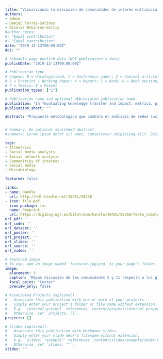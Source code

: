 ```yaml
---
title: "Visualizando la discusión de comunidades de interés multisociales"
authors:
- admin
- Daniel Torres-Salinas
- Nicolas Robinson-Garcia
#author_notes:
#- "Equal contribution"
#- "Equal contribution"
date: "2019-12-13T00:00:00Z"
doi: ""

# Schedule page publish date (NOT publication's date).
publishDate: "2019-12-13T00:00:00Z"

# Publication type.
# Legend: 0 = Uncategorized; 1 = Conference paper; 2 = Journal article;
# 3 = Preprint / Working Paper; 4 = Report; 5 = Book; 6 = Book section;
# 7 = Thesis; 8 = Patent
publication_types: ["1"]

# Publication name and optional abbreviated publication name.
publication: "In *Evaluating knowledge transfer and impact: metrics, procedures and governance for science and innovation*"
publication_short: ""

abstract: "Propuesta metodológica que combina el análisis de redes sociales y los mapas de términos, aplicándola en un estudio de caso en el que mapeamos la discusión producida en Twitter, noticias e informes de políticas públicas en torno a artículos científicos del campo de la microbiología. El objetivo con ello es analizar la discusión en aquellas comunidades detectadas que están formadas por varios medios sociales, las denominadas comunidades multisociales. Esta metodología ha permitido como resultado detectar que dichas comunidades ponen el foco de atención en una misma temática y que esta se aleja de la general del medio con mayor presencia en las mismas."


# Summary. An optional shortened abstract.
#summary: Lorem ipsum dolor sit amet, consectetur adipiscing elit. Duis posuere tellus ac convallis placerat. Proin tincidunt magna sed ex sollicitudin condimentum.

tags:
- Altmetrics
- Social media analysis
- Social network analysis
- Communities of interest
- Social media
- Microbiology 

featured: false

links:
- name: Handle
  url: http://hdl.handle.net/10481/58358
- icon: file-pdf
  icon-package: fas
  name: Preprint
  url: https://digibug.ugr.es/bitstream/handle/10481/58358/Texto_completo.pdf
url_pdf: ''
url_code: ''
url_dataset: ''
url_poster: ''
url_project: ''
url_slides: ''
url_source: ''
url_video: ''

# Featured image
# To use, add an image named `featured.jpg/png` to your page's folder. 
image:
  placement: 3
  caption: 'Mapas discusión de las comunidades 5 y 11 respecto a los globales de Twitter, noticias e informes de políticas y las menciones que las componen'
  focal_point: "Center"
  preview_only: false

# Associated Projects (optional).
#   Associate this publication with one or more of your projects.
#   Simply enter your project's folder or file name without extension.
#   E.g. `internal-project` references `content/project/internal-project/index.md`.
#   Otherwise, set `projects: []`.
projects: []

# Slides (optional).
#   Associate this publication with Markdown slides.
#   Simply enter your slide deck's filename without extension.
#   E.g. `slides: "example"` references `content/slides/example/index.md`.
#   Otherwise, set `slides: ""`.
slides: ""
---
```

